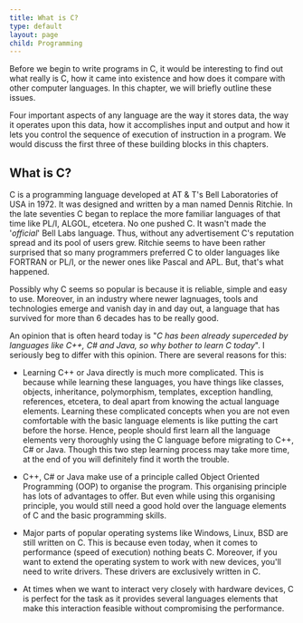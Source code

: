 ```yaml
---
title: What is C?
type: default
layout: page
child: Programming
---
```


Before we begin to write programs in C, it would be interesting to find out what
really is C, how it came into existence and how does it compare with other
computer languages. In this chapter, we will briefly outline these issues.

Four important aspects of any language are the way it stores data, the way it
operates upon this data, how it accomplishes input and output and how it lets
you control the sequence of execution of instruction in a program. We would
discuss the first three of these building blocks in this chapters.

## What is C?

C is a programming language developed at AT & T's Bell Laboratories of USA in
1972. It was designed and written by a man named Dennis Ritchie. In the late
seventies C began to replace the more familiar languages of that time like PL/I,
ALGOL, etcetera. No one pushed C. It wasn't made the '_official_' Bell Labs
language. Thus, without any advertisement C's reputation spread and its pool of
users grew. Ritchie seems to have been rather surprised that so many programmers
preferred C to older languages like FORTRAN or PL/I, or the newer ones like
Pascal and APL. But, that's what happened.

Possibly why C seems so popular is because it is reliable, simple and easy to
use. Moreover, in an industry where newer lagnuages, tools and technologies
emerge and vanish day in and day out, a language that has survived for more than
6 decades has to be really good.

An opinion that is often heard today is "_C has been already superceded by
languages like C++, C# and Java, so why bother to learn C today_". I seriously
beg to differ with this opinion. There are several reasons for this:

- Learning C++ or Java directly is much more complicated. This is because while
learning these languages, you have things like classes, objects, inheritance,
polymorphism, templates, exception handling, references, etcetera, to deal apart
from knowing the actual language elements. Learning these complicated concepts
when you are not even comfortable with the basic language elements is like
putting the cart before the horse. Hence, people should first learn all the
language elements very thoroughly using the C language before migrating to C++,
C# or Java. Though this two step learning process may take more time, at the end
of you will definitely find it worth the trouble.

- C++, C# or Java make use of a principle called Object Oriented Programming
(OOP) to organise the program. This organising principle has lots of advantages
to offer. But even while using this organising principle, you would still need a
good hold over the language elements of C and the basic programming skills.

- Major parts of popular operating systems like Windows, Linux, BSD are still
written on C. This is because even today, when it comes to performance (speed of
execution) nothing beats C. Moreover, if you want to extend the operating system
to work with new devices, you'll need to write drivers. These drivers are
exclusively written in C.

- At times when we want to interact very closely with hardware devices, C is
perfect for the task as it provides several languages elements that make this
interaction feasible without compromising the performance.
